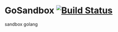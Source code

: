 GoSandbox [![Build Status](https://drone.io/github.com/KyokomiSandbox/GoSandbox/status.png)](https://drone.io/github.com/KyokomiSandbox/GoSandbox/latest)
=========

sandbox golang

